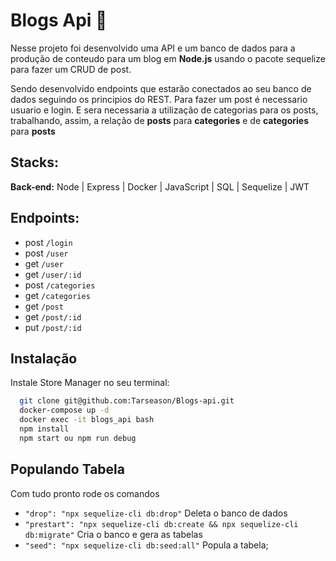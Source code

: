 # Blogs Api 👺
  Nesse projeto foi desenvolvido uma API e um banco de dados para a produção de conteudo para um blog em **Node.js** usando o pacote sequelize para fazer um CRUD de post.
  
  Sendo desenvolvido endpoints que estarão conectados ao seu banco de dados seguindo os principios do REST.
  Para fazer um post é necessario usuario e login.
  E sera necessaria a utilização de categorias para os posts, trabalhando, assim, a relação de **posts** para **categories** e de **categories** para **posts**
## Stacks:
**Back-end:** Node | Express | Docker  | JavaScript | SQL | Sequelize | JWT 
## Endpoints:
- post `/login`
- post `/user`
- get `/user`
- get `/user/:id`
- post `/categories`
- get `/categories`
- get `/post`
- get `/post/:id`
- put `/post/:id`
## Instalação
Instale Store Manager no seu terminal:
```bash
  git clone git@github.com:Tarseason/Blogs-api.git
  docker-compose up -d
  docker exec -it blogs_api bash
  npm install
  npm start ou npm run debug
```

## Populando Tabela
Com tudo pronto rode os comandos
- `"drop": "npx sequelize-cli db:drop"` Deleta o banco de dados
- `"prestart": "npx sequelize-cli db:create && npx sequelize-cli db:migrate"` Cria o banco e gera as tabelas
- `"seed": "npx sequelize-cli db:seed:all"` Popula a tabela;
